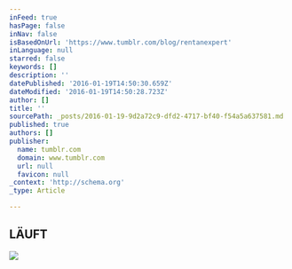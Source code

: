 ```yaml
---
inFeed: true
hasPage: false
inNav: false
isBasedOnUrl: 'https://www.tumblr.com/blog/rentanexpert'
inLanguage: null
starred: false
keywords: []
description: ''
datePublished: '2016-01-19T14:50:30.659Z'
dateModified: '2016-01-19T14:50:28.723Z'
author: []
title: ''
sourcePath: _posts/2016-01-19-9d2a72c9-dfd2-4717-bf40-f54a5a637581.md
published: true
authors: []
publisher:
  name: tumblr.com
  domain: www.tumblr.com
  url: null
  favicon: null
_context: 'http://schema.org'
_type: Article

---
```

## **LÄUFT**
![](https://49.media.tumblr.com/c6a5a439bbb263098a325cc0a49061f6/tumblr_midsjkBcFe1rhkfito1_500.gif)